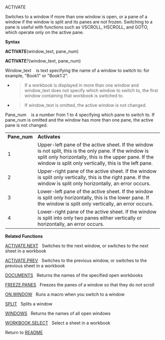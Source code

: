 ACTIVATE

Switches to a window if more than one window is open, or a pane of a
window if the window is split and its panes are not frozen. Switching to
a pane is useful with functions such as VSCROLL, HSCROLL, and GOTO,
which operate only on the active pane.

**Syntax**

**ACTIVATE**(window\_text, pane\_num)

**ACTIVATE**?(window\_text, pane\_num)

Window\_text&nbsp;&nbsp;&nbsp;&nbsp;is text specifying the name of a
window to switch to: for example, "Book1" or "Book1:2".

  - > If a workbook is displayed in more than one window and
    > window\_text does not specify which window to switch to, the first
    > window containing that workbook is switched to.

  - > If window\_text is omitted, the active window is not changed.


Pane\_num&nbsp;&nbsp;&nbsp;&nbsp;is a number from 1 to 4 specifying
which pane to switch to. If pane\_num is omitted and the window has more
than one pane, the active pane is not changed.

|               |                                                                                                                                                                                                                          |
| ------------- | ------------------------------------------------------------------------------------------------------------------------------------------------------------------------------------------------------------------------ |
| **Pane\_num** | **Activates**                                                                                                                                                                                                            |
| 1             | Upper-left pane of the active sheet. If the window is not split, this is the only pane. If the window is split only horizontally, this is the upper pane. If the window is split only vertically, this is the left pane. |
| 2             | Upper-right pane of the active sheet. If the window is split only vertically, this is the right pane. If the window is split only horizontally, an error occurs.                                                         |
| 3             | Lower-left pane of the active sheet. If the window is split only horizontally, this is the lower pane. If the window is split only vertically, an error occurs.                                                          |
| 4             | Lower-right pane of the active sheet. If the window is split into only two panes either vertically or horizontally, an error occurs.                                                                                     |

**Related Functions**

[ACTIVATE.NEXT](ACTIVATE.NEXT.md)&nbsp;&nbsp;&nbsp;Switches to the next window, or switches
to the next sheet in a workbook

[ACTIVATE.PREV](ACTIVATE.PREV.md)&nbsp;&nbsp;&nbsp;Switches to the previous window, or
switches to the previous sheet in a workbook

[DOCUMENTS](DOCUMENTS.md)&nbsp;&nbsp;&nbsp;Returns the names of the specified open
workbooks

[FREEZE.PANES](FREEZE.PANES.md)&nbsp;&nbsp;&nbsp;Freezes the panes of a window so that they
do not scroll

[ON.WINDOW](ON.WINDOW.md)&nbsp;&nbsp;&nbsp;Runs a macro when you switch to a window

[SPLIT](SPLIT.md)&nbsp;&nbsp;&nbsp;Splits a window

[WINDOWS](WINDOWS.md)&nbsp;&nbsp;&nbsp;Returns the names of all open windows

[WORKBOOK.SELECT](WORKBOOK.SELECT.md)&nbsp;&nbsp;&nbsp;Select a sheet in a workbook



Return to [README](README.md)

